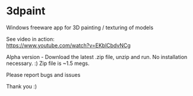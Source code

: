 # 3dpaint
Windows freeware app for 3D painting / texturing of models

See video in action:  
https://www.youtube.com/watch?v=EKblCbdvNCg

Alpha version - Download the latest .zip file, unzip and run. No installation necessary. :)
Zip file is ~1.5 megs.

Please report bugs and issues  

Thank you :)
